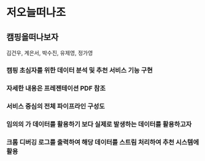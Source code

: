 # 저오늘떠나조
## 캠핑을떠나보자
김건우, 계은서, 박수진, 유제영, 정가영


### 캠핑 초심자를 위한 데이터 분석 및 추천 서비스 기능 구현



### 자세한 내용은 프레젠테이션 PDF 참조


### 서비스 중심의 전체 파이프라인 구성도



### 임의의 가 데이터를 활용하기 보다 실제로 발생하는 데이터를 활용하고자 
### 크롬 디버깅 로그를 출력하여 해당 데이터를 스트림 처리하여 추천 시스템에 활용
